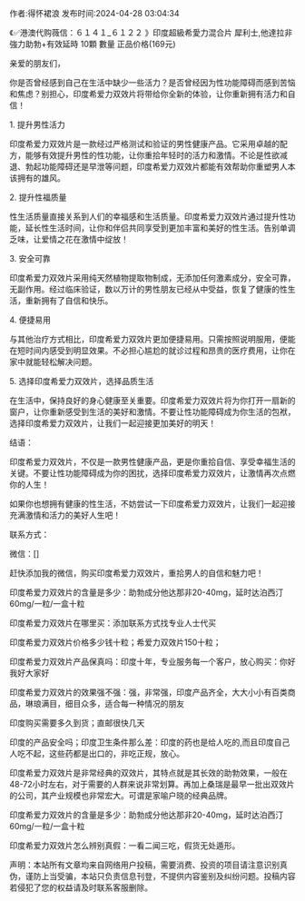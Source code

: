 <p>作者:得怀裙浪 发布时间:2024-04-28 03:04:34</p>
<p>《✅港澳代购薇信：６１４１_６１２２ 》印度超級希愛力混合片 犀利士,他達拉非 強力助勃+有效延時 10顆 數量 正品价格(169元) </p>
									<p>亲爱的朋友们，</p><p></p><p>你是否曾经感到自己在生活中缺少一些活力？是否曾经因为性功能障碍而感到苦恼和焦虑？别担心，印度希爱力双效片将带给你全新的体验，让你重新拥有活力和自信！</p><p></p><p>1. 提升男性活力</p><p></p><p>印度希爱力双效片是一款经过严格测试和验证的男性健康产品。它采用卓越的配方，能够有效提升男性的性功能，让你重拾年轻时的活力和激情。不论是性欲减退、勃起功能障碍还是早泄等问题，印度希爱力双效片都能有效帮助你重塑男人本该拥有的雄风。</p><p></p><p>2. 提升性福质量</p><p></p><p>性生活质量直接关系到人们的幸福感和生活质量。印度希爱力双效片通过提升性功能，延长性生活时间，让你和伴侣共同享受到更加丰富和美好的性生活。告别单调乏味，让爱情之花在激情中绽放！</p><p></p><p>3. 安全可靠</p><p></p><p>印度希爱力双效片采用纯天然植物提取物制成，无添加任何激素成分，安全可靠，无副作用。经过临床验证，数以万计的男性朋友已经从中受益，恢复了健康的性生活，重新拥有了自信和快乐。</p><p></p><p>4. 便捷易用</p><p></p><p>与其他治疗方式相比，印度希爱力双效片更加便捷易用。只需按照说明服用，便能在短时间内感受到明显效果。不必担心尴尬的就诊过程和昂贵的医疗费用，让你在家中就能轻松解决问题。</p><p></p><p>5. 选择印度希爱力双效片，选择品质生活</p><p></p><p>在生活中，保持良好的身心健康至关重要。印度希爱力双效片将为你打开一扇新的窗户，让你重新感受到生活的美好和激情。不要让性功能障碍成为你生活的包袱，选择印度希爱力双效片，让我们一起迎接更加美好的明天！</p><p></p><p>结语：</p><p></p><p>印度希爱力双效片，不仅是一款男性健康产品，更是你重拾自信、享受幸福生活的关键。不要让性功能障碍成为你的困扰，选择印度希爱力双效片，让激情再次点燃你的人生！</p><p></p><p>如果你也想拥有健康的性生活，不妨尝试一下印度希爱力双效片，让我们一起迎接充满激情和活力的美好人生吧！</p><p></p><p>联系方式：</p><p></p><p>微信：[]</p><p></p><p>赶快添加我的微信，购买印度希爱力双效片，重拾男人的自信和魅力吧！</p><p></p><p></p><p>印度希爱力双效片的含量是多少：助勃成分他达那非20-40mg，延时达泊西汀60mg/一粒/一盒十粒</p><p></p><p>印度希爱力双效片在哪里买：添加联系方式找专业人士代买</p><p></p><p>印度希爱力双效片价格多少钱十粒；希爱力双效片150十粒；</p><p></p><p>印度希爱力双效片产品保真吗：印度十年，专业服务每一个客户，放心购买：你好我好大家好</p><p></p><p>印度希爱力双效片的效果强不强：强，非常强，印度产品齐全，大大小小有百类商品，琳琅满目，细目众多，适合每一种情况的朋友</p><p></p><p>印度购买需要多久到货；直邮很快几天</p><p></p><p>印度的产品安全吗；印度卫生条件那么差：印度的药也是给人吃的,而且印度自己人吃不起，这些药都是出口的，非吃正规，放心。</p><p></p><p>印度希爱力双效片是非常经典的双效片，其特点就是其长效的助勃效果，一般在48-72小时左右，对于需要的人群来说非常划算。再加上桑瑞是最早一批出双效片的公司，其产业规模也非常宏大。可谓是家喻户晓的经典品牌。</p><p></p><p></p><p>印度希爱力双效片的含量是多少：助勃成分他达那非20-40mg，延时达泊西汀60mg/一粒/一盒十粒</p><p></p><p>印度希爱力双效片怎么辨别真假：一看二闻三吃，假货无处遁形。</p><p></p>				声明：本站所有文章均来自网络用户投稿，需要消费、投资的项目请注意识别真伪，谨防上当受骗，本站只负责信息刊登，不提供内容鉴别及纠纷问题。投稿内容若侵犯了您的权益请及时联系客服删除。				
